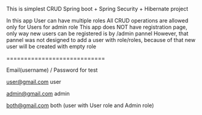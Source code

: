 This is simplest CRUD Spring boot + Spring Security + Hibernate project

In this app User can have multiple roles
All CRUD operations are allowed only for Users for admin role
This app does NOT have registration page, only way new users can be registered is by /admin pannel
However, that pannel was not designed to add a user with role/roles, because of that new user will be created with empty role

============================

Email(username) / Password for test

user@gmail.com
user

admin@gmail.com
admin

both@gmail.com
both
    (user with User role and Admin role)
